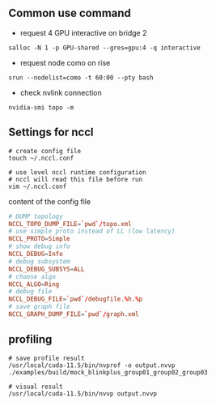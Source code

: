 ## Common use command

* request 4 GPU interactive on bridge 2
```shell
salloc -N 1 -p GPU-shared --gres=gpu:4 -q interactive
```

* request node como on rise
```shell
srun --nodelist=como -t 60:00 --pty bash
```

* check nvlink connection
```shell
nvidia-smi topo -m
```

## Settings for nccl

```shell
# create config file
touch ~/.nccl.conf

# use level nccl runtime configuration
# nccl will read this file before run
vim ~/.nccl.conf
```

content of the config file
```conf
# DUMP topology
NCCL_TOPO_DUMP_FILE=`pwd`/topo.xml
# use simple proto instead of LL (low latency)
NCCL_PROTO=Simple
# show debug info
NCCL_DEBUG=Info
# debug subsystem
NCCL_DEBUG_SUBSYS=ALL
# choose algo
NCCL_ALGO=Ring
# debug file
NCCL_DEBUG_FILE=`pwd`/debugfile.%h.%p
# save graph file
NCCL_GRAPH_DUMP_FILE=`pwd`/graph.xml
```

## profiling
```shell
# save profile result
/usr/local/cuda-11.5/bin/nvprof -o output.nvvp ./examples/build/mock_blinkplus_group01_group02_group03

# visual result
/usr/local/cuda-11.5/bin/nvvp output.nvvp
```
